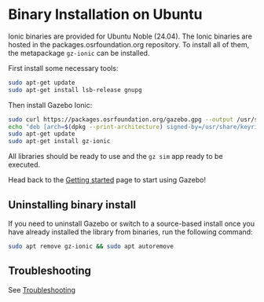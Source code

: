 # Binary Installation on Ubuntu

Ionic binaries are provided for Ubuntu Noble (24.04). The
Ionic binaries are hosted in the packages.osrfoundation.org repository.
To install all of them, the metapackage `gz-ionic` can be installed.

First install some necessary tools:

```bash
sudo apt-get update
sudo apt-get install lsb-release gnupg
```

Then install Gazebo Ionic:


```bash
sudo curl https://packages.osrfoundation.org/gazebo.gpg --output /usr/share/keyrings/pkgs-osrf-archive-keyring.gpg
echo "deb [arch=$(dpkg --print-architecture) signed-by=/usr/share/keyrings/pkgs-osrf-archive-keyring.gpg] http://packages.osrfoundation.org/gazebo/ubuntu-stable $(lsb_release -cs) main" | sudo tee /etc/apt/sources.list.d/gazebo-stable.list > /dev/null
sudo apt-get update
sudo apt-get install gz-ionic
```

All libraries should be ready to use and the `gz sim` app ready to be executed.

Head back to the [Getting started](getstarted)
page to start using Gazebo!


## Uninstalling binary install

If you need to uninstall Gazebo or switch to a source-based install once you
have already installed the library from binaries, run the following command:

```bash
sudo apt remove gz-ionic && sudo apt autoremove
```

## Troubleshooting

See [Troubleshooting](troubleshooting.md#ubuntu)
